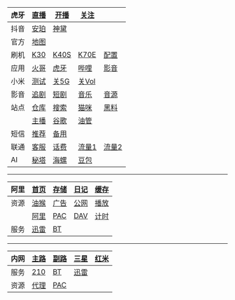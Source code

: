 |虎牙|[直播](https://m.huya.com/huaweimei)|[开播](https://i.huya.com/index.php?m=ProfileSetting#ktylts)|[关注](https://www.huya.com/myfollow)||
|-|-|-|-|-|
|抖音|[安珀](https://live.douyin.com/356402078496)|[神黛](https://live.douyin.com/588307360871)|||
|官方|[地图](https://guangdong.tianditu.gov.cn/)||||
|刷机|[K30](https://xiaomirom.com/rom/redmi-k30-5g-redmi-k30i-5g-picasso-china-fastboot-recovery-rom/)|[K40S](https://xiaomirom.com/rom/redmi-k40s-munch-china-fastboot-recovery-rom/)|[K70E](https://xiaomirom.com/rom/redmi-k70e-poco-x6-pro-5g-duchamp-china-fastboot-recovery-rom/)|[配置](P:13680886108;S:2503-5G)|
|应用|[火哥](https://www.firepx.com/)|[虎牙](https://www.firepx.com/app/android-huaya-google-play/)|[哔哩](https://www.firepx.com/app/bilibili-google-play-and-other-version/)|[影音](https://www.firepx.com/app/qqplayer-last-version/)|
|小米|[测试](tel:*#*#64663#*#*)|[关5G](tel:*#*#54638#*#*)|[关Vol](tel:*#*#86583#*#*)||
|影音|[追剧](https://m.zjuys.com/)|[短剧](https://www.duanjuwang.cc/)|[音乐](https://github.com/maotoumao/MusicFree/releases)|[音源](https://raw.niuma666bet.buzz/Huibq/keep-alive/master/Music_Free/myPlugins.json)|
|站点|[仓库](https://666937.xyz:8899/?u=http://www.hsck.cc/&p=/)|[搜索](https://sukebei.nyaa.si/)|[猫咪](https://pic.3a6r7.com/main)|[黑料](https://xgxg.vip)|
||[主播](https://8vga.com)|[谷歌](https://www.google.com/)|[油管](https://youtube.com/)||
|短信|[推荐](https://onlinesim.io/zh)|[备用](https://www.yunjiema.top)|
|联通|[客服](tel:10010)|[话费](sms:10010?body=hf)|[流量1](sms:10010?body=cxll)|[流量2](sms:10010?body=2082)|
|AI|[秘塔](https://metaso.cn)|[海螺](https://hailuoai.com)|[豆包](https://www.doubao.com)||

---

|阿里|[首页](/)|[存储](http://120.76.158.149:88/?from=/)|[日记](http://120.76.158.149:88/?from=/note/)|[缓存](http://120.76.158.149:88/?from=/m3u8/)|
|-|-|-|-|-|
|资源|[油猴](/js/bing.js)|[广告](/web/adb.html)|[公网](/web/ipv6.html)|[播放](/web/m3u8.html)|
||[阿里](http://120.76.158.149/)|[PAC](http://120.76.158.149:88/json/.pac)|[DAV](http://zian:zian@120.76.158.149:85)|[计时](/web/time.html)|
|服务|[迅雷](http://120.76.158.149:996/webman/3rdparty/pan-xunlei-com/index.cgi/#/home)|[BT](http://120.76.158.149:90/transmission/web/)||


---

|内网|[主路](http://10.0.0.1)|[副路](http://10.0.0.2)|[三星](http://10.0.0.5)|[红米](http://10.0.0.6)|
|-|-|-|-|-|
|服务|[210](http://210.mm)|[BT](http://208.mm)|[迅雷](http://209.mm)||
|资源|[代理](http://211.mm/)|[PAC](http://10.0.0.5/json/.pac)|||


